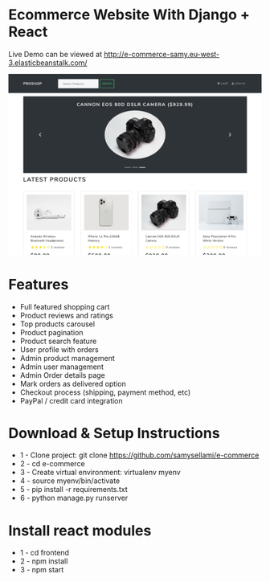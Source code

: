 # Ecommerce Website With Django + React

Live Demo can be viewed at http://e-commerce-samy.eu-west-3.elasticbeanstalk.com/

<!-- ![DEMO](/static/images/proshop_django_demo.png) -->
<p align="center">
  <img src="https://github.com/samysellami/e-commerce/blob/master/static/images/proshop_django_demo.png" width="700"/>
</p>

# Features

-   Full featured shopping cart
-   Product reviews and ratings
-   Top products carousel
-   Product pagination
-   Product search feature
-   User profile with orders
-   Admin product management
-   Admin user management
-   Admin Order details page
-   Mark orders as delivered option
-   Checkout process (shipping, payment method, etc)
-   PayPal / credit card integration

# Download & Setup Instructions

-   1 - Clone project: git clone https://github.com/samysellami/e-commerce
-   2 - cd e-commerce
-   3 - Create virtual environment: virtualenv myenv
-   4 - source myenv/bin/activate
-   5 - pip install -r requirements.txt
-   6 - python manage.py runserver

# Install react modules

-   1 - cd frontend
-   2 - npm install
-   3 - npm start
